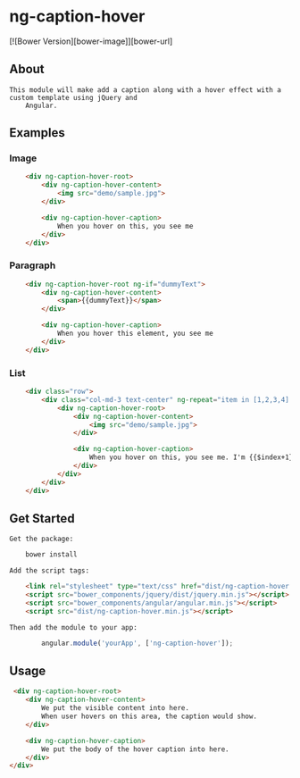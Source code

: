 # ng-caption-hover

[![Bower Version][bower-image]][bower-url]

## About
    This module will make add a caption along with a hover effect with a custom template using jQuery and
        Angular.

## Examples

### Image

```html
    <div ng-caption-hover-root>
        <div ng-caption-hover-content>
            <img src="demo/sample.jpg">
        </div>

        <div ng-caption-hover-caption>
            When you hover on this, you see me
        </div>
    </div>
```

### Paragraph

```html
    <div ng-caption-hover-root ng-if="dummyText">
        <div ng-caption-hover-content>
            <span>{{dummyText}}</span>
        </div>

        <div ng-caption-hover-caption>
            When you hover this element, you see me
        </div>
    </div>
```

### List

```html
    <div class="row">
        <div class="col-md-3 text-center" ng-repeat="item in [1,2,3,4] track by $index">
            <div ng-caption-hover-root>
                <div ng-caption-hover-content>
                    <img src="demo/sample.jpg">
                </div>

                <div ng-caption-hover-caption>
                    When you hover on this, you see me. I'm {{$index+1}}
                </div>
            </div>
        </div>
    </div>
```

## Get Started
    Get the package:

```sh
    bower install
```

    Add the script tags:

```html
    <link rel="stylesheet" type="text/css" href="dist/ng-caption-hover.min.css" media="screen">
    <script src="bower_components/jquery/dist/jquery.min.js"></script>
    <script src="bower_components/angular/angular.min.js"></script>
    <script src="dist/ng-caption-hover.min.js"></script>
```

    Then add the module to your app:

```js
        angular.module('yourApp', ['ng-caption-hover']);
```

## Usage

```html
 <div ng-caption-hover-root>
    <div ng-caption-hover-content>
        We put the visible content into here.
        When user hovers on this area, the caption would show.
    </div>

    <div ng-caption-hover-caption>
        We put the body of the hover caption into here.
    </div>
</div>
```
